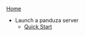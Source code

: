<!-- docs/_sidebar.md -->

 [Home](/)


- Launch a panduza server
  - [Quick Start](_quickstart.md)
